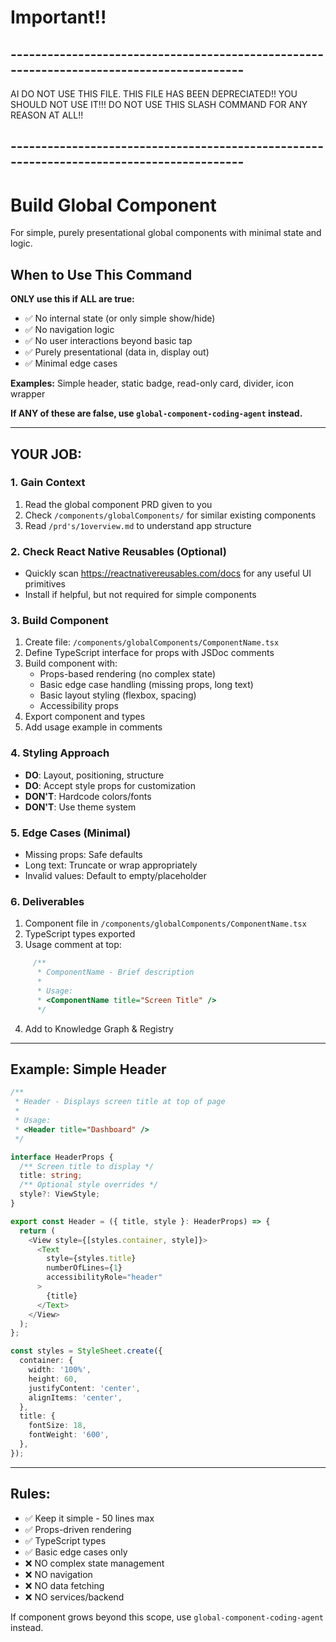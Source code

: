 

# Important!!
## -----------------------------------------------------------------------------------------
AI DO NOT USE THIS FILE. THIS FILE HAS BEEN DEPRECIATED!! YOU SHOULD NOT USE IT!!!
DO NOT USE THIS SLASH COMMAND FOR ANY REASON AT ALL!!
## -----------------------------------------------------------------------------------------



# Build Global Component
For simple, purely presentational global components with minimal state and logic.

## When to Use This Command
**ONLY use this if ALL are true:**
- ✅ No internal state (or only simple show/hide)
- ✅ No navigation logic
- ✅ No user interactions beyond basic tap
- ✅ Purely presentational (data in, display out)
- ✅ Minimal edge cases

**Examples:** Simple header, static badge, read-only card, divider, icon wrapper

**If ANY of these are false, use `global-component-coding-agent` instead.**

---

## YOUR JOB:

### 1. Gain Context
  1. Read the global component PRD given to you
  2. Check `/components/globalComponents/` for similar existing components
  3. Read `/prd's/1overview.md` to understand app structure

### 2. Check React Native Reusables (Optional)
  - Quickly scan https://reactnativereusables.com/docs for any useful UI primitives
  - Install if helpful, but not required for simple components

### 3. Build Component
  1. Create file: `/components/globalComponents/ComponentName.tsx`
  2. Define TypeScript interface for props with JSDoc comments
  3. Build component with:
     - Props-based rendering (no complex state)
     - Basic edge case handling (missing props, long text)
     - Basic layout styling (flexbox, spacing)
     - Accessibility props
  4. Export component and types
  5. Add usage example in comments

### 4. Styling Approach
  - **DO**: Layout, positioning, structure
  - **DO**: Accept style props for customization
  - **DON'T**: Hardcode colors/fonts
  - **DON'T**: Use theme system

### 5. Edge Cases (Minimal)
  - Missing props: Safe defaults
  - Long text: Truncate or wrap appropriately
  - Invalid values: Default to empty/placeholder

### 6. Deliverables
  1. Component file in `/components/globalComponents/ComponentName.tsx`
  2. TypeScript types exported
  3. Usage comment at top:
```typescript
     /**
      * ComponentName - Brief description
      *
      * Usage:
      * <ComponentName title="Screen Title" />
      */
```
  4. Add to Knowledge Graph & Registry

---

## Example: Simple Header
```typescript
/**
 * Header - Displays screen title at top of page
 *
 * Usage:
 * <Header title="Dashboard" />
 */

interface HeaderProps {
  /** Screen title to display */
  title: string;
  /** Optional style overrides */
  style?: ViewStyle;
}

export const Header = ({ title, style }: HeaderProps) => {
  return (
    <View style={[styles.container, style]}>
      <Text 
        style={styles.title}
        numberOfLines={1}
        accessibilityRole="header"
      >
        {title}
      </Text>
    </View>
  );
};

const styles = StyleSheet.create({
  container: {
    width: '100%',
    height: 60,
    justifyContent: 'center',
    alignItems: 'center',
  },
  title: {
    fontSize: 18,
    fontWeight: '600',
  },
});
```

---

## Rules:
  - ✅ Keep it simple - 50 lines max
  - ✅ Props-driven rendering
  - ✅ TypeScript types
  - ✅ Basic edge cases only
  - ❌ NO complex state management
  - ❌ NO navigation
  - ❌ NO data fetching
  - ❌ NO services/backend

If component grows beyond this scope, use `global-component-coding-agent` instead.